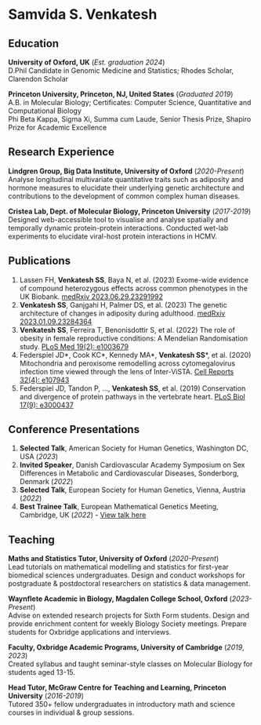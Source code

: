 # Samvida S. Venkatesh

## Education
**University of Oxford, UK** (_Est. graduation 2024_) \
D.Phil Candidate in Genomic Medicine and Statistics; Rhodes Scholar, Clarendon Scholar

**Princeton University, Princeton, NJ, United States** (_Graduated 2019_) \
A.B. in Molecular Biology; Certificates: Computer Science, Quantitative and Computational Biology \
Phi Beta Kappa, Sigma Xi, Summa cum Laude, Senior Thesis Prize, Shapiro Prize for Academic Excellence

## Research Experience
**Lindgren Group, Big Data Institute, University of Oxford** (_2020-Present_) \
Analyse longitudinal multivariate quantitative traits such as adiposity and hormone measures to elucidate their underlying genetic architecture and contributions to the development of common complex human diseases.

**Cristea Lab, Dept. of Molecular Biology, Princeton University** (_2017-2019_) \
Designed web-accessible tool to visualise and analyse spatially and temporally dynamic protein-protein interactions. Conducted wet-lab experiments to elucidate viral-host protein interactions in HCMV. 

## Publications
1. Lassen FH, **Venkatesh SS**, Baya N, et al. (2023) Exome-wide evidence of compound heterozygous effects across common phenotypes in the UK Biobank. [medRxiv 2023.06.29.23291992](https://doi.org/10.1101/2023.06.29.23291992)
2. **Venkatesh SS**, Ganjgahi H, Palmer DS, et al. (2023) The genetic architecture of changes in adiposity during adulthood. [medRxiv 2023.01.09.23284364](https://doi.org/10.1101/2023.01.09.23284364)
3.	**Venkatesh SS**, Ferreira T, Benonisdottir S, et al. (2022) The role of obesity in female reproductive conditions: A Mendelian Randomisation study. [PLoS Med 19(2): e1003679](https://doi.org/10.1371/journal.pmed.1003679) 
4.	Federspiel JD*, Cook KC*, Kennedy MA*, **Venkatesh SS***, et al. (2020) Mitochondria and peroxisome remodelling across cytomegalovirus infection time viewed through the lens of Inter-ViSTA. [Cell Reports 32(4): e107943](https://www.sciencedirect.com/science/article/pii/S2211124720309244)
5.	Federspiel JD, Tandon P, …, **Venkatesh SS**, et al. (2019) Conservation and divergence of protein pathways in the vertebrate heart. [PLoS Biol 17(9): e3000437](https://journals.plos.org/plosbiology/article?id=10.1371/journal.pbio.3000437)

## Conference Presentations
1. **Selected Talk**, American Society for Human Genetics, Washington DC, USA (_2023_)
2. **Invited Speaker**, Danish Cardiovascular Academy Symposium on Sex Differences in Metabolic and Cardiovascular Diseases, Sonderborg, Denmark (_2022_)  
3. **Selected Talk**, European Society for Human Genetics, Vienna, Austria (_2022_)
4. **Best Trainee Talk**, European Mathematical Genetics Meeting, Cambridge, UK (_2022_) - [View talk here](https://www.youtube.com/watch?v=bUpNCU_3ivk&list=PLbvdNT0i2SCx91f4WEF-oJot8XhSui7FP&index=1&t=4169s)

## Teaching
**Maths and Statistics Tutor, University of Oxford** (_2020-Present_) \
Lead tutorials on mathematical modelling and statistics for first-year biomedical sciences undergraduates. Design and conduct workshops for postgraduate & postdoctoral researchers on statistics & data management. 

**Waynflete Academic in Biology, Magdalen College School, Oxford** (_2023-Present_) \
Advise on extended research projects for Sixth Form students. Design and provide enrichment content for weekly Biology Society meetings. Prepare students for Oxbridge applications and interviews.

**Faculty, Oxbridge Academic Programs, University of Cambridge** (_2019_, _2023_) \
Created syllabus and taught seminar-style classes on Molecular Biology for students aged 13-15.

**Head Tutor, McGraw Centre for Teaching and Learning, Princeton University** (_2016-2019_) \
Tutored 350+ fellow undergraduates in introductory math and science courses in individual & group sessions. 
